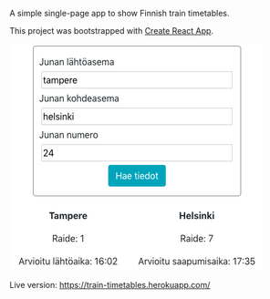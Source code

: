 A simple single-page app to show Finnish train timetables.

This project was bootstrapped with [Create React App](https://github.com/facebook/create-react-app).

<img src="./trainshot.png"></img>


Live version: https://train-timetables.herokuapp.com/
